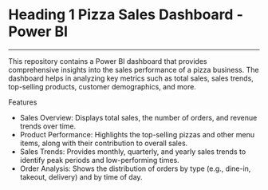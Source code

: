 # Heading 1 Pizza Sales Dashboard - Power BI
------------
This repository contains a Power BI dashboard that provides comprehensive insights into the sales performance of a pizza business. The dashboard helps in analyzing key metrics such as total sales, sales trends, top-selling products, customer demographics, and more.

Features
* Sales Overview: Displays total sales, the number of orders, and revenue trends over time.
* Product Performance: Highlights the top-selling pizzas and other menu items, along with their contribution to overall sales.
* Sales Trends: Provides monthly, quarterly, and yearly sales trends to identify peak periods and low-performing times.
* Order Analysis: Shows the distribution of orders by type (e.g., dine-in, takeout, delivery) and by time of day.
